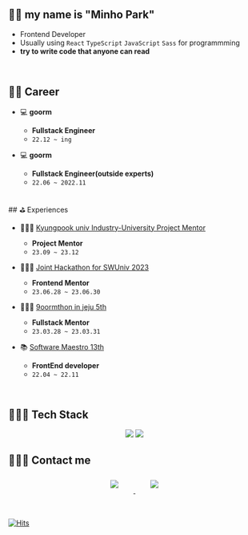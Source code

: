 ## 👋🏻 my name is **"Minho Park"**

- Frontend Developer
- Usually using `React` `TypeScript` `JavaScript` `Sass` for programmming
- **try to write code that anyone can read** 
<br> 

## 🧑‍💻 Career

- 💻 **goorm**
    - **Fullstack Engineer**
    - `22.12 ~ ing`

- 💻 **goorm**
    - **Fullstack Engineer(outside experts)**
    - `22.06 ~ 2022.11`
 
<br> 
## ⛳️ Experiences

- 🧑🏻‍🏫 <a href="https://aicoss.knu.ac.kr/main/main.do#" target="_blank">Kyungpook univ Industry-University Project Mentor<a>    
    - **Project Mentor**
    - `23.09 ~ 23.12`
    
- 🧑🏻‍🏫  <a href="https://www.swuniv.kr/56/?q=YToxOntzOjEyOiJrZXl3b3JkX3R5cGUiO3M6MzoiYWxsIjt9&bmode=view&idx=15247030&t=board" target="_blank">Joint Hackathon for SWUniv 2023</a>
    - **Frontend Mentor**
    - `23.06.28 ~ 23.06.30`

- 🧑🏻‍🏫  [9oormthon in jeju 5th](https://9oormthon.goorm.io/)
    - **Fullstack Mentor**
    - `23.03.28 ~ 23.03.31`

- 📚 [Software Maestro 13th](https://www.swmaestro.org/sw/main/main.do)
    - **FrontEnd developer**
    - `22.04 ~ 22.11`
<br>

## 👩🏻‍💻 Tech Stack 

<p align="center">
        <img src="https://img.shields.io/badge/React-61DAFB?style=flat-square&logo=react&logoColor=white"/>
    <img src="https://img.shields.io/badge/Typescript-3178C6?style=flat-square&logo=typescript&logoColor=white"/>
</p>
</p>


## 🙋🏻‍♀️ Contact me

<div align="center">
    <a href="https://parkparkpark.tistory.com/">
        <img 
            src="https://img.shields.io/badge/tistory-f05032?style=for-the-badge&logo=tistory&logoColor=white&link=https://instagram.com/leejieuns2/"
            style="height: auto; margin-left: 20px; margin-right: 20px; padding: 10px;"/>
    </a>
    <a href="https://www.linkedin.com/in/%EB%AF%BC%ED%98%B8-%EB%B0%95-023b65237/">
        <img 
            src="https://img.shields.io/badge/linkedin-0A66C2?style=for-the-badge&logo=linkedin&logoColor=white&link=https://www.linkedin.com/in/minho-park-023b65237" style="height: auto; margin-left: 20px; margin-right: 20px; padding: 10px;"/>
    </a>
</div>

<br>
<br>
    

[![Hits](https://hits.seeyoufarm.com/api/count/incr/badge.svg?url=https%3A%2F%2Fgithub.com%2Fpmhxhsj&count_bg=%2379C83D&title_bg=%23555555&icon=&icon_color=%23E7E7E7&title=hits&edge_flat=false)](https://hits.seeyoufarm.com)


